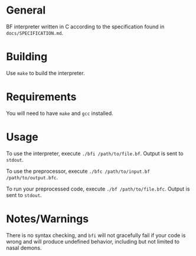 General
===========
BF interpreter written in C according to the specification found in `docs/SPECIFICATION.md`.

Building
========
Use `make` to build the interpreter.

Requirements
============
You will need to have `make` and `gcc` installed.

Usage
=====
To use the interpreter, execute `./bfi /path/to/file.bf`. Output is sent to `stdout`.

To use the preprocessor, execute `./bfc /path/to/input.bf /path/to/output.bfc`.

To run your preprocessed code, execute `./bf /path/to/file.bfc`.  Output is sent to `stdout`.

Notes/Warnings
==============
There is no syntax checking, and `bfi` will not gracefully fail if your code is wrong
and will produce undefined behavior, including but not limited to nasal demons.
